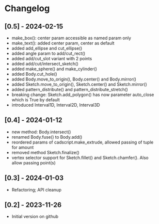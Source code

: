 # Changelog

## [0.5] - 2024-02-15

- make_box(): center param accessible as named param only
- make_text(): added center param, center as default
- added add_ellipse and cut_ellipse()
- added angle param to add/cut_rect()
- added add/cut_slot variant with 2 points
- added add/cut/intersect_sketch()
- added make_sphere() and make_cylinder()
- added Body.cut_hole()
- added Body.move_to_origin(), Body.center() and Body.mirror()
- added Sketch.move_to_origin(), Sketch.center() and Sketch.mirror()
- added pattern_distribute() and pattern_distribute_stretch()
- breaking change: Sketch.add_polygon() has now parameter auto_close which is True by default
- introduced Interval1D, Interval2D, Interval3D

## [0.4] - 2024-01-12

- new method: Body.intersect()
- renamed Body.fuse() to Body.add()
- reordered params of cadscript.make_extrude, allowed passing of tuple for amount
- removed method Sketch.finalize()
- vertex selector support for Sketch.fillet() and Sketch.chamfer(). Also allow passing point(s)

## [0.3] - 2024-01-03

- Refactoring; API cleanup 

## [0.2] - 2023-11-26

- Initial version on github

